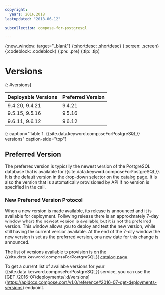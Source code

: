```yaml
---
copyright:
  years: 2016,2018
lastupdated: "2018-06-12"

subcollection: compose-for-postgresql

---
```


{:new_window: target="_blank"}
{:shortdesc: .shortdesc}
{:screen: .screen}
{:codeblock: .codeblock}
{:pre: .pre}
{:tip: .tip}

# Versions
{: #versions}

Deployable Versions | Preferred Version
----------|-----------
9.4.20, 9.4.21 | 9.4.21
9.5.15, 9.5.16 | 9.5.16
9.6.11, 9.6.12 | 9.6.12
{: caption="Table 1. {{site.data.keyword.composeForPostgreSQL}} versions" caption-side="top"}

## Preferred Version

The preferred version is typically the newest version of the PostgreSQL database that is available for {{site.data.keyword.composeForPostgreSQL}}. It is the default version in the drop-down selector on the catalog page. It is also the version that is automatically provisioned by API if no version is specified in the call.

### New Preferred Version Protocol

When a new version is made available, its release is announced and it is available for deployment. Following release there is an approximately 7-day window where the newest version is available, but it is not the preferred version. This window allows you to deploy and test the new version, while still having the current version available. At the end of the 7-day window the new version is set as the preferred version, or a new date for this change is announced.

The list of versions available to provision is on the {{site.data.keyword.composeForPostgreSQL}} [catalog page](https://{DomainName}/catalog/services/compose-for-postgresql).

To get a current list of available versions for your {{site.data.keyword.composeForPostgreSQL}} service, you can use the [GET /2016-07/deployments/:id/versions] (https://apidocs.compose.com/v1.0/reference#2016-07-get-deployments-versions) endpoint.
